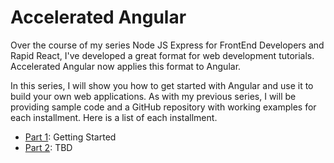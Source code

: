 # Accelerated Angular

Over the course of my series Node JS Express for FrontEnd Developers and Rapid React, I've developed a great format for web development tutorials. Accelerated Angular now applies this format to Angular. 

In this series, I will show you how to get started with Angular and use it to build your own web applications. As with my previous series, I will be providing sample code and a GitHub repository with working examples for each installment. Here is a list of each installment.

* [Part 1](https://github.com/trider/accelerated-angular-tutorial/tree/2f32d2669ccba0f3b19b00552c85ba11a437a975/ng-task-tutorial-01 "ng-task-tutorial-01"): Getting Started
* [Part 2]( ""): TBD
